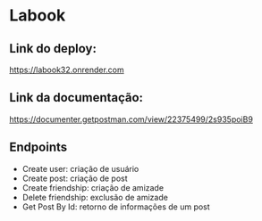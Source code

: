 # Labook

## Link do deploy:
https://labook32.onrender.com

## Link da documentação:
https://documenter.getpostman.com/view/22375499/2s935poiB9

## Endpoints
- Create user: criação de usuário
- Create post: criação de post
- Create friendship: criação de amizade
- Delete friendship: exclusão de amizade
- Get Post By Id: retorno de informações de um post
